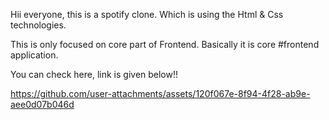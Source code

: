 Hii everyone, this is a spotify clone. Which is using the Html & Css technologies. 

This is only focused on core part of Frontend. Basically it is core #frontend application.

You can check here, link is given below!!

https://github.com/user-attachments/assets/120f067e-8f94-4f28-ab9e-aee0d07b046d

